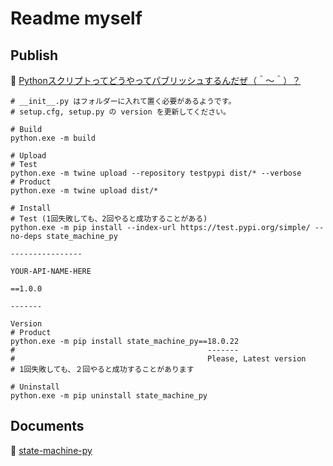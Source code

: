 # Readme myself

## Publish

📖 [Pythonスクリプトってどうやってパブリッシュするんだぜ（＾～＾）？](https://crieit.net/drafts/61a3496b73b42)  

```shell
# __init__.py はフォルダーに入れて置く必要があるようです。
# setup.cfg, setup.py の version を更新してください。

# Build
python.exe -m build

# Upload
# Test
python.exe -m twine upload --repository testpypi dist/* --verbose
# Product
python.exe -m twine upload dist/*

# Install
# Test (1回失敗しても、2回やると成功することがある)
python.exe -m pip install --index-url https://test.pypi.org/simple/ --no-deps state_machine_py
                                                                              ----------------
                                                                              YOUR-API-NAME-HERE
                                                                                              ==1.0.0
                                                                                              -------
                                                                                              Version
# Product
python.exe -m pip install state_machine_py==18.0.22
#                                           -------
#                                           Please, Latest version
# 1回失敗しても、２回やると成功することがあります

# Uninstall
python.exe -m pip uninstall state_machine_py
```

## Documents

📖 [state-machine-py](https://pypi.org/project/state-machine-py/)  
